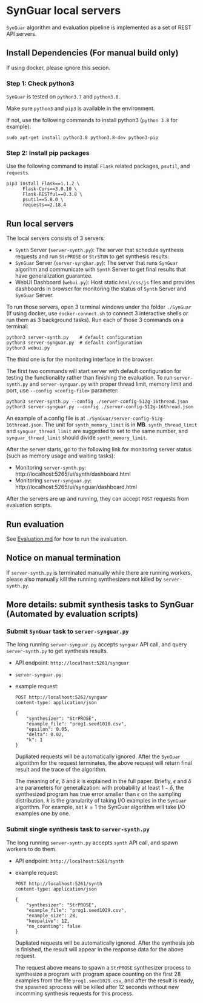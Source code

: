 # SynGuar local servers

`SynGuar` algorithm and evaluation pipeline is implemented as a set of REST API servers. 

## Install Dependencies (For manual build only)

If using docker, please ignore this secion.
### Step 1: Check python3
`SynGuar` is tested on `python3.7` and `python3.8`.

Make sure `python3` and `pip3` is available in the environment.

If not, use the following commands to install python3 (`python 3.8` for example):
```
sudo apt-get install python3.8 python3.8-dev python3-pip
```

### Step 2: Install pip packages
Use the following command to install `Flask` related packages, `psutil`, and `requests`.
```
pip3 install Flask==1.1.2 \
      Flask-Cors==3.0.10 \
      Flask-RESTful==0.3.8 \
      psutil==5.8.0 \
      requests==2.18.4
```

## Run local servers

The local servers consists of 3 servers:

- `Synth` Server (`server-synth.py`): The server that schedule synthesis requests and run `StrPROSE` or `StrSTUN` to get synthesis results.
- `SynGuar` Server (`server-synghar.py`): The server that runs `SynGuar` algorihm and communicate with `Synth` Server to get final results that have generalization guarantee.
- WebUI Dashboard (`webui.py`): Host static `html/css/js` files and provides dashboards in browser for monitoring the status of `Synth` Server and `SynGuar` Server. 

To run those servers, open 3 terminal windows under the folder `./SynGuar` (If using docker, use `docker-connect.sh` to connect 3 interactive shells or run them as 3 background tasks). Run each of those 3 commands on a terminal:
```
python3 server-synth.py    # default configuration
python3 server-synguar.py  # default configuration
python3 webui.py
```

The third one is for the monitoring interface in the browser.

The first two commands will start server with default configuration for testing the functionality rather than finishing the evaluation. To run `server-synth.py` and `server-synguar.py` with proper thread limit, memory limit and port, use `--config <config-file>` parameter:
```
python3 server-synth.py --config ./server-config-512g-16thread.json
python3 server-synguar.py --config ./server-config-512g-16thread.json
```
An example of a config file is at `./SynGuar/server-config-512g-16thread.json`. The unit for `synth_memory_limit` is in **MB**. `synth_thread_limit` and `synguar_thread_limit` are suggested to set to the same number, and 
`synguar_thread_limit` should divide `synth_memory_limit`.

After the server starts, go to the following link for monitoring server status (such as memory usage and waiting tasks):
- Monitoring `server-synth.py`:  http://localhost:5265/ui/synth/dashboard.html
- Monitoring `server-synguar.py`:  http://localhost:5265/ui/synguar/dashboard.html

After the servers are up and running, they can accept  `POST` requests from evaluation scripts.

## Run evaluation

See [Evaluation.md](./Evaluation.md) for how to run the evaluation.

## Notice on manual termination

If `server-synth.py` is terminated manually while there are running workers, please 
also manually kill the running synthesizers not killed by `server-synth.py`.

## More details: submit synthesis tasks to SynGuar (Automated by evaluation scripts)

### Submit `SynGuar` task to `server-synguar.py`

The long running `server-synguar.py` accepts `synguar` API call, and query `server-synth.py` to get synthesis results.

- API endpoint: `http://localhost:5261/synguar`
- `server-synguar.py`:

- example request:

  ```
  POST http://localhost:5262/synguar
  content-type: application/json

  {
      "synthesizer": "StrPROSE",
      "example_file": "prog1.seed1010.csv",
      "epsilon": 0.05,
      "delta": 0.02,
      "k": 1
  }
  ```

  Dupliated requests will be automatically ignored. After the `SynGuar` algorithm for the request terminates, the above request will return final result and the trace of the algorithm. 

  The meaning of $\epsilon$, $\delta$ and $k$ is explained in the full paper. Briefly, $\epsilon$ and $\delta$ are parameters for generalization: with probability at least $1-\delta$, the synthesized program has true error smaller than $\epsilon$ on the sampling distribution. $k$ is the granularity of taking I/O examples in the `SynGuar` algorithm. For example, set $k = 1$ the SynGuar algorithm will take I/O examples one by one.

### Submit single synthesis task to `server-synth.py`
The long running `server-synth.py` accepts `synth` API call, and spawn workers to do them.

- API endpoint: `http://localhost:5261/synth`

- example request:
  ```
  POST http://localhost:5261/synth
  content-type: application/json

  {
      "synthesizer": "StrPROSE",
      "example_file": "prog1.seed1029.csv",
      "example_size": 28,
      "keepalive": 12,
      "no_counting": false
  }
  ```

  Dupliated requests will be automatically ignored. After the synthesis job is finished, the result will appear in the response data for the above request.

  The request above means to spawn a `StrPROSE` synthesizer process to synthesize a program with program space counting on the first 28 examples from the file `prog1.seed1029.csv`, and after the result is ready, the spawned sprocess will be killed after 12 seconds without new incomming synthesis requests for this process. 
